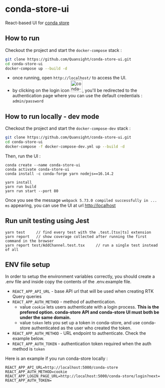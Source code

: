 # conda-store-ui

React-based UI for [conda store](https://github.com/Quansight/conda-store)

## How to run

Checkout the project and start the `docker-compose` stack :
```sh
git clone https://github.com/Quansight/conda-store-ui.git
cd conda-store-ui
docker-compose up --build -d
```

- once running, open `http://localhost/` to access the UI.
- by clicking on the login icon <img width="38" alt="conda-store-ui_login_icon" src="https://user-images.githubusercontent.com/756464/199689492-1c15ae14-32ce-4745-bddf-c339d0d62313.png" alt="conda-store UI login icon">, you'll be redirected to the authentication page where you can use the default credentials :  `admin/password`


## How to run locally - dev mode

Checkout the project and start the `docker-compose-dev` stack :
```sh
git clone https://github.com/Quansight/conda-store-ui.git
cd conda-store-ui
docker-compose -f docker-compose-dev.yml up --build -d      
```

Then, run the UI :

```
conda create --name conda-store-ui
conda activate conda-store-ui
conda install -c conda-forge yarn nodejs==16.14.2

yarn install
yarn run build
yarn run start --port 80
```

Once you see the message `webpack 5.73.0 compiled successfully in ... ms` appearing, you can use the UI at url [http://localhost](http://localhost)



## Run unit testing using Jest

```
yarn test     // find every test with the .test.[tsx|ts] extension
yarn report   // show coverage collected after running the first command in the browser
yarn report test/AddChannel.test.tsx     // run a single test instead of all
```

## ENV file setup

In order to setup the environment variables correctly, you should create a .env file and inside copy the contents of the .env.example file.

- `REACT_APP_API_URL` - base API url that will be used when creating RTK Query queries
- `REACT_APP_AUTH_METHOD` - method of authentication.
  - value `cookie` lets users authenticate with a login process. **This is the prefered option. conda-store API and conda-store UI must both be under the same domain.**
  - value `token` lets you set up a token in conda-store, and use conda-store authenticated as the user who created the token.
- `REACT_APP_AUTH_METHOD` - URL endpoint to authenticate. Check the example below.
- `REACT_APP_AUTH_TOKEN` - authentication token required when the auth method is `token`


Here is an example if you run conda-store locally :
```
REACT_APP_API_URL=http://localhost:5000/conda-store
REACT_APP_AUTH_METHOD=cookie
REACT_APP_LOGIN_PAGE_URL=http://localhost:5000/conda-store/login?next=
REACT_APP_AUTH_TOKEN=
```
